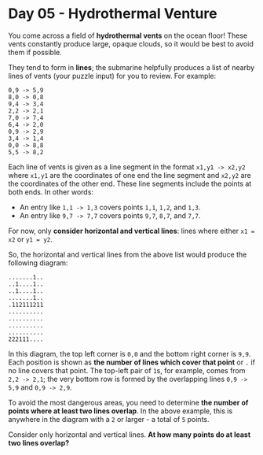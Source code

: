 # Day 05 - Hydrothermal Venture

You come across a field of **hydrothermal vents** on the ocean floor! These vents constantly produce large, opaque clouds, 
so it would be best to avoid them if possible.

They tend to form in **lines**; the submarine helpfully produces a list of nearby lines of vents (your puzzle input) for 
you to review. For example:
```
0,9 -> 5,9
8,0 -> 0,8
9,4 -> 3,4
2,2 -> 2,1
7,0 -> 7,4
6,4 -> 2,0
0,9 -> 2,9
3,4 -> 1,4
0,0 -> 8,8
5,5 -> 8,2
```

Each line of vents is given as a line segment in the format `x1,y1 -> x2,y2` where `x1,y1` are the coordinates of one end 
the line segment and `x2,y2` are the coordinates of the other end. These line segments include the points at both ends. 
In other words:
- An entry like `1,1 -> 1,3` covers points `1,1`, `1,2`, and `1,3`.
- An entry like `9,7 -> 7,7` covers points `9,7`, `8,7`, and `7,7`.

For now, only **consider horizontal and vertical lines**: lines where either `x1 = x2` or `y1 = y2`.

So, the horizontal and vertical lines from the above list would produce the following diagram:
```
.......1..
..1....1..
..1....1..
.......1..
.112111211
..........
..........
..........
..........
222111....
```

In this diagram, the top left corner is `0,0` and the bottom right corner is `9,9`. Each position is shown as **the number 
of lines which cover that point** or `.` if no line covers that point. The top-left pair of `1`s, for example, comes from
`2,2 -> 2,1`; the very bottom row is formed by the overlapping lines `0,9 -> 5,9` and `0,9 -> 2,9`.

To avoid the most dangerous areas, you need to determine **the number of points where at least two lines overlap**. In the 
above example, this is anywhere in the diagram with a `2` or larger - a total of `5` points.

Consider only horizontal and vertical lines. **At how many points do at least two lines overlap?**
